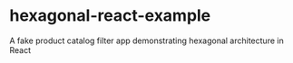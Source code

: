 # hexagonal-react-example
A fake product catalog filter app demonstrating hexagonal architecture in React

